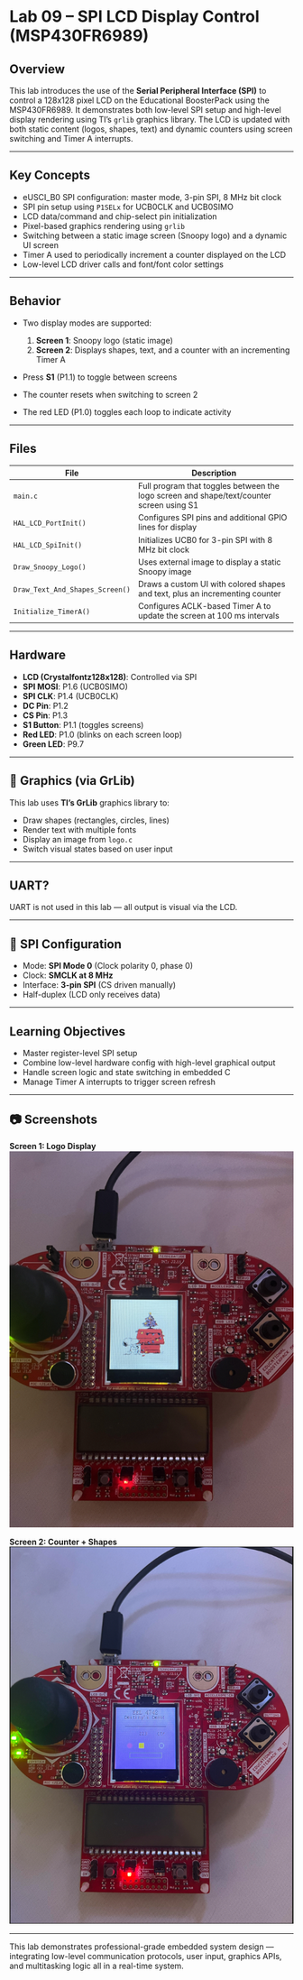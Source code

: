 # Lab 09 – SPI LCD Display Control (MSP430FR6989)

## Overview
This lab introduces the use of the **Serial Peripheral Interface (SPI)** to control a 128x128 pixel LCD on the Educational BoosterPack using the MSP430FR6989. It demonstrates both low-level SPI setup and high-level display rendering using TI’s `grlib` graphics library. The LCD is updated with both static content (logos, shapes, text) and dynamic counters using screen switching and Timer A interrupts.

---

## Key Concepts
- eUSCI_B0 SPI configuration: master mode, 3-pin SPI, 8 MHz bit clock
- SPI pin setup using `P1SELx` for UCB0CLK and UCB0SIMO
- LCD data/command and chip-select pin initialization
- Pixel-based graphics rendering using `grlib`
- Switching between a static image screen (Snoopy logo) and a dynamic UI screen
- Timer A used to periodically increment a counter displayed on the LCD
- Low-level LCD driver calls and font/font color settings

---

## Behavior
- Two display modes are supported:
  1. **Screen 1**: Snoopy logo (static image)
  2. **Screen 2**: Displays shapes, text, and a counter with an incrementing Timer A

- Press **S1** (P1.1) to toggle between screens
- The counter resets when switching to screen 2
- The red LED (P1.0) toggles each loop to indicate activity

---

## Files
| File | Description |
|------|-------------|
| `main.c` | Full program that toggles between the logo screen and shape/text/counter screen using S1 |
| `HAL_LCD_PortInit()` | Configures SPI pins and additional GPIO lines for display |
| `HAL_LCD_SpiInit()` | Initializes UCB0 for 3-pin SPI with 8 MHz bit clock |
| `Draw_Snoopy_Logo()` | Uses external image to display a static Snoopy image |
| `Draw_Text_And_Shapes_Screen()` | Draws a custom UI with colored shapes and text, plus an incrementing counter |
| `Initialize_TimerA()` | Configures ACLK-based Timer A to update the screen at 100 ms intervals |

---

## Hardware
- **LCD (Crystalfontz128x128)**: Controlled via SPI
- **SPI MOSI**: P1.6 (UCB0SIMO)
- **SPI CLK**: P1.4 (UCB0CLK)
- **DC Pin**: P1.2
- **CS Pin**: P1.3
- **S1 Button**: P1.1 (toggles screens)
- **Red LED**: P1.0 (blinks on each screen loop)
- **Green LED**: P9.7

---

## 🎨 Graphics (via GrLib)

This lab uses **TI’s GrLib** graphics library to:
- Draw shapes (rectangles, circles, lines)
- Render text with multiple fonts
- Display an image from `logo.c`
- Switch visual states based on user input

---

## UART?  
UART is not used in this lab — all output is visual via the LCD.

---

## 📝 SPI Configuration

- Mode: **SPI Mode 0** (Clock polarity 0, phase 0)
- Clock: **SMCLK at 8 MHz**
- Interface: **3-pin SPI** (CS driven manually)
- Half-duplex (LCD only receives data)

---

## Learning Objectives
- Master register-level SPI setup
- Combine low-level hardware config with high-level graphical output
- Handle screen logic and state switching in embedded C
- Manage Timer A interrupts to trigger screen refresh

---

## 📷 Screenshots

**Screen 1: Logo Display**  
![Screen 1](assets/snoopy%20image.png)

**Screen 2: Counter + Shapes**  
![Screen 2](assets/second%20screen.png)

---

This lab demonstrates professional-grade embedded system design — integrating low-level communication protocols, user input, graphics APIs, and multitasking logic all in a real-time system.
